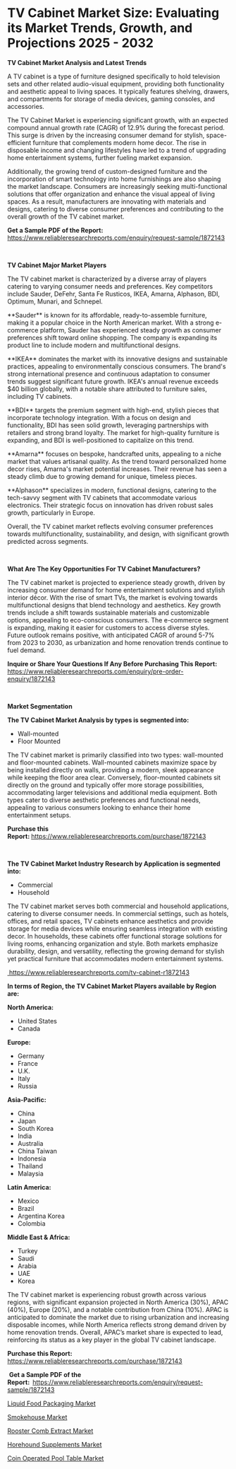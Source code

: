 <p><h1>TV Cabinet Market Size: Evaluating its Market Trends, Growth, and Projections 2025 - 2032</h1></p><p><strong>TV Cabinet Market Analysis and Latest Trends</strong></p>
<p><p>A TV cabinet is a type of furniture designed specifically to hold television sets and other related audio-visual equipment, providing both functionality and aesthetic appeal to living spaces. It typically features shelving, drawers, and compartments for storage of media devices, gaming consoles, and accessories.</p><p>The TV Cabinet Market is experiencing significant growth, with an expected compound annual growth rate (CAGR) of 12.9% during the forecast period. This surge is driven by the increasing consumer demand for stylish, space-efficient furniture that complements modern home decor. The rise in disposable income and changing lifestyles have led to a trend of upgrading home entertainment systems, further fueling market expansion.</p><p>Additionally, the growing trend of custom-designed furniture and the incorporation of smart technology into home furnishings are also shaping the market landscape. Consumers are increasingly seeking multi-functional solutions that offer organization and enhance the visual appeal of living spaces. As a result, manufacturers are innovating with materials and designs, catering to diverse consumer preferences and contributing to the overall growth of the TV cabinet market.</p></p>
<p><strong>Get a Sample PDF of the Report:&nbsp;</strong> <a href="https://www.reliableresearchreports.com/enquiry/request-sample/1872143?utm_campaign=116&utm_medium=2&utm_source=Github&utm_content=ia&utm_term=05022025&utm_id=tv-cabinet">https://www.reliableresearchreports.com/enquiry/request-sample/1872143</a></p>
<p>&nbsp;</p>
<p><strong>TV Cabinet Major Market Players</strong></p>
<p><p>The TV cabinet market is characterized by a diverse array of players catering to varying consumer needs and preferences. Key competitors include Sauder, DeFehr, Santa Fe Rusticos, IKEA, Amarna, Alphason, BDI, Optimum, Munari, and Schnepel.</p><p>**Sauder** is known for its affordable, ready-to-assemble furniture, making it a popular choice in the North American market. With a strong e-commerce platform, Sauder has experienced steady growth as consumer preferences shift toward online shopping. The company is expanding its product line to include modern and multifunctional designs.</p><p>**IKEA** dominates the market with its innovative designs and sustainable practices, appealing to environmentally conscious consumers. The brand's strong international presence and continuous adaptation to consumer trends suggest significant future growth. IKEA's annual revenue exceeds $40 billion globally, with a notable share attributed to furniture sales, including TV cabinets.</p><p>**BDI** targets the premium segment with high-end, stylish pieces that incorporate technology integration. With a focus on design and functionality, BDI has seen solid growth, leveraging partnerships with retailers and strong brand loyalty. The market for high-quality furniture is expanding, and BDI is well-positioned to capitalize on this trend.</p><p>**Amarna** focuses on bespoke, handcrafted units, appealing to a niche market that values artisanal quality. As the trend toward personalized home decor rises, Amarna's market potential increases. Their revenue has seen a steady climb due to growing demand for unique, timeless pieces.</p><p>**Alphason** specializes in modern, functional designs, catering to the tech-savvy segment with TV cabinets that accommodate various electronics. Their strategic focus on innovation has driven robust sales growth, particularly in Europe.</p><p>Overall, the TV cabinet market reflects evolving consumer preferences towards multifunctionality, sustainability, and design, with significant growth predicted across segments.</p></p>
<p>&nbsp;</p>
<p><strong>What Are The Key Opportunities For TV Cabinet Manufacturers?</strong></p>
<p><p>The TV cabinet market is projected to experience steady growth, driven by increasing consumer demand for home entertainment solutions and stylish interior décor. With the rise of smart TVs, the market is evolving towards multifunctional designs that blend technology and aesthetics. Key growth trends include a shift towards sustainable materials and customizable options, appealing to eco-conscious consumers. The e-commerce segment is expanding, making it easier for customers to access diverse styles. Future outlook remains positive, with anticipated CAGR of around 5-7% from 2023 to 2030, as urbanization and home renovation trends continue to fuel demand.</p></p>
<p><strong>Inquire or Share Your Questions If Any Before Purchasing This Report:</strong> <a href="https://www.reliableresearchreports.com/enquiry/pre-order-enquiry/1872143?utm_campaign=116&utm_medium=2&utm_source=Github&utm_content=ia&utm_term=05022025&utm_id=tv-cabinet">https://www.reliableresearchreports.com/enquiry/pre-order-enquiry/1872143</a></p>
<p>&nbsp;</p>
<p><strong>Market Segmentation</strong></p>
<p><strong>The TV Cabinet Market Analysis by types is segmented into:</strong></p>
<p><ul><li>Wall-mounted</li><li>Floor Mounted</li></ul></p>
<p><p>The TV cabinet market is primarily classified into two types: wall-mounted and floor-mounted cabinets. Wall-mounted cabinets maximize space by being installed directly on walls, providing a modern, sleek appearance while keeping the floor area clear. Conversely, floor-mounted cabinets sit directly on the ground and typically offer more storage possibilities, accommodating larger televisions and additional media equipment. Both types cater to diverse aesthetic preferences and functional needs, appealing to various consumers looking to enhance their home entertainment setups.</p></p>
<p><strong>Purchase this Report:&nbsp;</strong><a href="https://www.reliableresearchreports.com/purchase/1872143?utm_campaign=116&utm_medium=2&utm_source=Github&utm_content=ia&utm_term=05022025&utm_id=tv-cabinet">https://www.reliableresearchreports.com/purchase/1872143</a></p>
<p>&nbsp;</p>
<p><strong>The TV Cabinet Market Industry Research by Application is segmented into:</strong></p>
<p><ul><li>Commercial</li><li>Household</li></ul></p>
<p><p>The TV cabinet market serves both commercial and household applications, catering to diverse consumer needs. In commercial settings, such as hotels, offices, and retail spaces, TV cabinets enhance aesthetics and provide storage for media devices while ensuring seamless integration with existing decor. In households, these cabinets offer functional storage solutions for living rooms, enhancing organization and style. Both markets emphasize durability, design, and versatility, reflecting the growing demand for stylish yet practical furniture that accommodates modern entertainment systems.</p></p>
<p><a href="https://www.reliableresearchreports.com/tv-cabinet-r1872143?utm_campaign=116&utm_medium=2&utm_source=Github&utm_content=ia&utm_term=05022025&utm_id=tv-cabinet">&nbsp;https://www.reliableresearchreports.com/tv-cabinet-r1872143</a></p>
<p><strong>In terms of Region, the TV Cabinet Market Players available by Region are:</strong></p>
<p>
    <p> <strong> North America: </strong>
        <ul>
            <li>United States</li>
            <li>Canada</li>
        </ul>
        </p> 
    <p> <strong> Europe: </strong>
        <ul>
            <li>Germany</li>
            <li>France</li>
            <li>U.K.</li>
            <li>Italy</li>
            <li>Russia</li>
        </ul>
        </p> 
    <p> <strong> Asia-Pacific: </strong>
        <ul>
            <li>China</li>
            <li>Japan</li>
            <li>South Korea</li>
            <li>India</li>
            <li>Australia</li>
            <li>China Taiwan</li>
            <li>Indonesia</li>
            <li>Thailand</li>
            <li>Malaysia</li>
        </ul>
        </p> 
    <p> <strong> Latin America: </strong>
        <ul>
            <li>Mexico</li>
            <li>Brazil</li>
            <li>Argentina Korea</li>
            <li>Colombia</li>
        </ul>
        </p> 
    <p> <strong> Middle East & Africa: </strong>
        <ul>
            <li>Turkey</li>
            <li>Saudi</li>
            <li>Arabia</li>
            <li>UAE</li>
            <li>Korea</li>
        </ul>
    </p>
    </p>
<p><p>The TV cabinet market is experiencing robust growth across various regions, with significant expansion projected in North America (30%), APAC (40%), Europe (20%), and a notable contribution from China (10%). APAC is anticipated to dominate the market due to rising urbanization and increasing disposable incomes, while North America reflects strong demand driven by home renovation trends. Overall, APAC’s market share is expected to lead, reinforcing its status as a key player in the global TV cabinet landscape.</p></p>
<p><strong>Purchase this Report: </strong><a href="https://www.reliableresearchreports.com/purchase/1872143?utm_campaign=116&utm_medium=2&utm_source=Github&utm_content=ia&utm_term=05022025&utm_id=tv-cabinet">https://www.reliableresearchreports.com/purchase/1872143</a></p>
<p>&nbsp;<strong>Get a Sample PDF of the Report:&nbsp;&nbsp;</strong><a href="https://www.reliableresearchreports.com/enquiry/request-sample/1872143?utm_campaign=116&utm_medium=2&utm_source=Github&utm_content=ia&utm_term=05022025&utm_id=tv-cabinet">https://www.reliableresearchreports.com/enquiry/request-sample/1872143</a></p>
<p><strong></strong></p>
<p><p><a href="https://github.com/ElviraLeka1962/Market-Research-Report-List-1/blob/main/liquid-food-packaging-market.md?utm_campaign=116&utm_medium=2&utm_source=Github&utm_content=ia&utm_term=05022025&utm_id=tv-cabinet">Liquid Food Packaging Market</a></p><p><a href="https://github.com/kimberjam0i/Market-Research-Report-List-1/blob/main/smokehouse-market.md?utm_campaign=116&utm_medium=2&utm_source=Github&utm_content=ia&utm_term=05022025&utm_id=tv-cabinet">Smokehouse Market</a></p><p><a href="https://github.com/lashaunm5st/Market-Research-Report-List-1/blob/main/rooster-comb-extract-market.md?utm_campaign=116&utm_medium=2&utm_source=Github&utm_content=ia&utm_term=05022025&utm_id=tv-cabinet">Rooster Comb Extract Market</a></p><p><a href="https://github.com/osbornrdaflalo/Market-Research-Report-List-1/blob/main/horehound-supplements-market.md?utm_campaign=116&utm_medium=2&utm_source=Github&utm_content=ia&utm_term=05022025&utm_id=tv-cabinet">Horehound Supplements Market</a></p><p><a href="https://github.com/darenph8er/Market-Research-Report-List-1/blob/main/coin-operated-pool-table-market.md?utm_campaign=116&utm_medium=2&utm_source=Github&utm_content=ia&utm_term=05022025&utm_id=tv-cabinet">Coin Operated Pool Table Market</a></p></p>